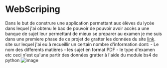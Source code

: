 # WebScriping

Dans le but de construre une application permettant aux élèves du lycée dans lequel j'ai obtenu le bac de pouvoir de pouvoir avoir accès a une banque de sujet leur permettant de mieux se preparer au examen je me suis dans une premiere phase de ce projet de gratter les données du site [link](http://examens-concours.net/sujets_corriges_examen.php). site sur lequel j'ai eu à recueillir un certain nombre d'information dont:
		- Le nom des differents matières
    - les sujet en format PDF
    - le type d'examen etc
 ceci n'est qu'une partir des données gratter à l'aide du module bs4 de python
 ![image](https://github.com/wilflex/WebScripping/blob/main/soup.png)

 
